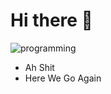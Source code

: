 # Hi there :wave:	

![programming](https://user-images.githubusercontent.com/73060136/119861850-0b1b0900-bf42-11eb-8d06-47d8121aa40f.gif)
 
- Ah Shit 
- Here We Go Again

<!---
SinsamutQ/SinsamutQ is a ✨ special ✨ repository because its `README.md` (this file) appears on your GitHub profile.
You can click the Preview link to take a look at your changes.
--->
